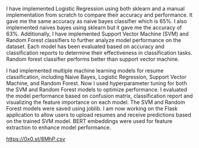 I have implemented Logistic Regression using both sklearn and a manual implementation from scratch to compare their accuracy and performance. It gave me the same accuracy as naive bayes classifier which is 65%. I also implemented naives bayes using sklearn but it gave me the accuracy of 63%. Additionally, I have implemented Support Vector Machine (SVM) and Random Forest classifiers to further analyze model performance on the dataset. Each model has been evaluated based on accuracy and classification reports to determine their effectiveness in classification tasks. Random forest classifier performs better than support vector machine.

I had implemented multiple machine learning models for resume classification, including Naive Bayes, Logistic Regression, Support Vector Machine, and Random Forest. Now I used hyperparameter tuning for both the SVM and Random Forest models to optimize performance. I evaluated the model performance based on confusion matrix, classification report and visualizing the feature importance on each model. The SVM and Random Forest models were saved using joblib. I am now working on the Flask application to allow users to upload resumes and receive predictions based on the trained SVM model. BERT embeddings were used for feature extraction to enhance model performance.

https://0x0.st/8MhP.csv
